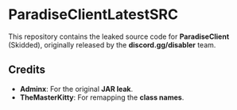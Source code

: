 # ParadiseClientLatestSRC

This repository contains the leaked source code for **ParadiseClient** (Skidded), originally released by the **discord.gg/disabler** team.

## Credits

- **Adminx**: For the original **JAR leak**.
- **TheMasterKitty**: For remapping the **class names**.
